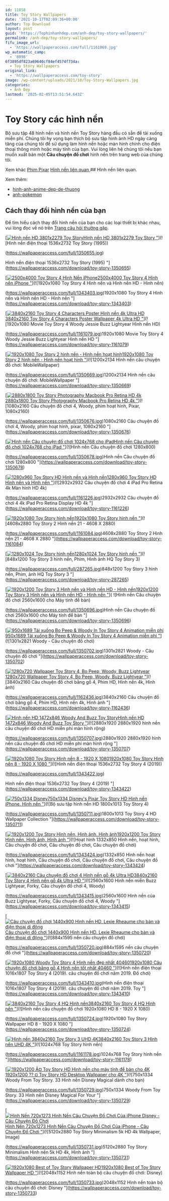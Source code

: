 ```yaml
---
id: 11858
title: Toy Story Wallpapers
date: '2021-10-17T02:09:36+00:00'
author: Top Download
layout: post
guid: 'https://Tophinhanhdep.com/anh-dep/toy-story-wallpapers/'
permalink: /anh-dep/toy-story-wallpapers/
fifu_image_url:
  - 'https://wallpaperaccess.com/full/1161069.jpg'
wp_automatic_camp:
  - '8098'
6f3895df823a69640cf84ef4574f734a:
  - Toy Story Wallpapers
original_link:
  - 'https://wallpaperaccess.com/toy-story'
image: /wp-content/uploads/2021/10/Toy-Story-Wallpapers.jpg
categories:
  - Ảnh Đẹp
lastmod: '2025-02-05T13:51:54.643Z'
---
```

# Toy Story các hình nền

Bộ sưu tập 48 hình nền và hình nền Toy Story hàng đầu có sẵn để tải xuống miễn phí. Chúng tôi hy vọng bạn thích bộ sưu tập hình ảnh HD ngày càng tăng của chúng tôi để sử dụng làm hình nền hoặc màn hình chính cho điện thoại thông minh hoặc máy tính của bạn. Vui lòng liên hệ chúng tôi nếu bạn muốn xuất bản một **Câu chuyện đồ chơi** hình nền trên trang web của chúng tôi.

Xem khác [Phim Pixar](https://wallpaperaccess.com/list/pixar-movies) [Hình nền liên quan ](#related) ## Hình nền liên quan.

   
 Xem thêm:

   
- [hinh-anh-anime-dep-de-thuong](https://tophinhanhdep.com/anh-anime/hinh-anh-anime-dep-de-thuong/)
- [anh-pokemon](https://tophinhanhdep.com/anh-anime/anh-pokemon/)

## Cách thay đổi hình nền của bạn

Để tìm hiểu cách thay đổi hình nền của bạn cho các loại thiết bị khác nhau, vui lòng đọc về nó trên [Trang câu hỏi thường gặp](https://tophinhanhdep.com/faq/).

  
[[![Hình nền HD 3801x2279 Toy Story](https://wallpaperaccess.com/full/1161069.jpg)Hình nền HD 3801x2279 Toy Story "](https://wallpaperaccess.com/download/toy-story-1161069)](![Hình nền điện thoại 1536x2732 Toy Story (1995))

(https://wallpaperaccess.com/full/1350655.jpg)

Hình nền điện thoại 1536x2732 Toy Story (1995) "](https://wallpaperaccess.com/download/toy-story-1350655)

[[![2500x4000 Toy Story 4 Hình Nền iPhone](https://wallpaperaccess.com/full/1350656.jpg)2500x4000 Toy Story 4 Hình nền iPhone "](https://wallpaperaccess.com/download/toy-story-1350656)](![1920x1080 Toy Story 4 Hình nền và Hình nền HD - Hình nền)

(https://wallpaperaccess.com/full/1343403.jpg)1920x1080 Toy Story 4 Hình nền và Hình nền HD - Hình nền "](https://wallpaperaccess.com/download/toy-story-1343403)

[[![3840x2160 Toy Story 4 Characters Poster Hình nền 4k Ultra HD](https://wallpaperaccess.com/full/1343405.jpg)3840x2160 Toy Story 4 Characters Poster Wallpaper 4k Ultra HD "](https://wallpaperaccess.com/download/toy-story-1343405)](![1920x1080 Movie Toy Story 4 Woody Jessie Buzz Lightyear Hình nền HD)

(https://wallpaperaccess.com/full/1161079.jpg)1920x1080 Movie Toy Story 4 Woody Jessie Buzz Lightyear Hình nền HD "](https://wallpaperaccess.com/download/toy-story-1161079)

[[![1920x1080 Toy Story 2 hình nền - Hình nền hoạt hình](https://wallpaperaccess.com/full/1350668.jpg)1920x1080 Toy Story 2 hình nền - Hình nền hoạt hình "](https://wallpaperaccess.com/download/toy-story-1350668)](![1200x2134 Hình nền câu chuyện đồ chơi: MobileWallpaper)

(https://wallpaperaccess.com/full/1350669.jpg)1200x2134 Hình nền câu chuyện đồ chơi: MobileWallpaper "](https://wallpaperaccess.com/download/toy-story-1350669)

[[![2880x1800 Toy Story Photography Macbook Pro Retina HD 4k](https://wallpaperaccess.com/full/1350671.jpg)2880x1800 Toy Story Photography Macbook Pro Retina HD 4k "](https://wallpaperaccess.com/download/toy-story-1350671)](![1080x2160 Câu chuyện đồ chơi 4, Woody, phim hoạt hình, Pixar, 1080x2160)

(https://wallpaperaccess.com/full/1350676.jpg)1080x2160 Câu chuyện đồ chơi 4, Woody, phim hoạt hình, pixar, 1080x2160 "](https://wallpaperaccess.com/download/toy-story-1350676)

[[![Hình nền Câu chuyện đồ chơi 1024x768 cho iPad](https://wallpaperaccess.com/full/1161169.jpg)Hình nền Câu chuyện đồ chơi 1024x768 cho iPad "](https://wallpaperaccess.com/download/toy-story-1161169)](![Hình nền Câu chuyện đồ chơi 1280x800)

(https://wallpaperaccess.com/full/1350678.jpg)Hình nền Câu chuyện đồ chơi 1280x800 "](https://wallpaperaccess.com/download/toy-story-1350678)

[[![1280x960 Toy Story HD Hình nền và Hình nền](https://wallpaperaccess.com/full/95451.jpg)1280x960 Toy Story HD Hình nền và Hình nền "](https://wallpaperaccess.com/download/toy-story-95451)](![2932x2932 Câu chuyện đồ chơi 4 iPad Pro Retina 4k Màn hình HD 4k)

(https://wallpaperaccess.com/full/1161226.jpg)2932x2932 Câu chuyện đồ chơi 4 4k iPad Pro Retina Display HD 4k "](https://wallpaperaccess.com/download/toy-story-1161226)

[[![1920x1080 Toy Story hình nền](https://wallpaperaccess.com/full/1350682.jpg)1920x1080 Toy Story hình nền "](https://wallpaperaccess.com/download/toy-story-1350682)](![4608x2880 Toy Story 2 Hình nền 21 - 4608 X 2880)

(https://wallpaperaccess.com/full/1161084.jpg)4608x2880 Toy Story 2 Hình nền 21 - 4608 X 2880 "](https://wallpaperaccess.com/download/toy-story-1161084)

[[![1280x1024 Toy Story hình nền](https://wallpaperaccess.com/full/1350691.jpg)1280x1024 Toy Story hình nền "](https://wallpaperaccess.com/download/toy-story-1350691)](![848x1200 Toy Story 3 hình nền, Phim, Hình ảnh HQ Toy Story 3)

(https://wallpaperaccess.com/full/287265.jpg)848x1200 Toy Story 3 hình nền, Phim, ảnh HQ Toy Story 3 "](https://wallpaperaccess.com/download/toy-story-287265)

[[![1920x1200 Toy Story 3 Hình nền và Hình nền HD - Hình nền](https://wallpaperaccess.com/full/1350692.jpg)1920x1200 Toy Story 3 Hình nền và Hình nền HD - Hình nền "](https://wallpaperaccess.com/download/toy-story-1350692)]( ![Hình nền Câu chuyện đồ chơi 2560x1600 cho Máy tính để bàn)

(https://wallpaperaccess.com/full/1350696.jpg)Hình nền Câu chuyện đồ chơi 2560x1600 cho Máy tính để bàn "](https://wallpaperaccess.com/download/toy-story-1350696)

[[![950x1689 Tải xuống Bo Peep & Woody In Toy Story 4 Animation miễn phí](https://wallpaperaccess.com/full/1343420.jpg)950x1689 Tải xuống Bo Peep &amp; Woody In Toy Story 4 Animation miễn phí "](https://wallpaperaccess.com/download/toy-story-1343420)](![1301x2821 Woody - Câu chuyện đồ chơi)

(https://wallpaperaccess.com/full/1350702.jpg)1301x2821 Woody - Câu chuyện đồ chơi "](https://wallpaperaccess.com/download/toy-story-1350702)

[[![1280x720 Wallpaper Toy Story 4, Bo Peep, Woody, Buzz Lightyear](https://wallpaperaccess.com/full/1343416.jpg)1280x720 Wallpaper Toy Story 4, Bo Peep, Woody, Buzz Lightyear "](https://wallpaperaccess.com/download/toy-story-1343416)](![3840x2160 Câu chuyện đồ chơi bằng gỗ 4, Phim HD, Hình nền 4k, Hình ảnh)

(https://wallpaperaccess.com/full/1162436.jpg)3840x2160 Câu chuyện đồ chơi bằng gỗ 4, Phim HD, Hình nền 4k, Hình ảnh "](https://wallpaperaccess.com/download/toy-story-1162436)

[[![Hình nền HD 1472x846 Woody And Buzz Toy Story](https://wallpaperaccess.com/full/1161141.jpg)Hình nền HD 1472x846 Woody And Buzz Toy Story "](https://wallpaperaccess.com/download/toy-story-1161141)](![2880x1920 2880x1920 hình nền câu chuyện đồ chơi HD miễn phí màn hình rộng)

(https://wallpaperaccess.com/full/1350707.jpg)2880x1920 2880x1920 hình nền câu chuyện đồ chơi HD miễn phí màn hình rộng "](https://wallpaperaccess.com/download/toy-story-1350707)

[[![1920x1080 Toy Story Hình nền 8 - 1920 X 1080](https://wallpaperaccess.com/full/1350708.jpg)1920x1080 Toy Story Hình nền 8 - 1920 X 1080 "](https://wallpaperaccess.com/download/toy-story-1350708)](![Hình nền điện thoại 1536x2732 Toy Story 4 (2019))

(https://wallpaperaccess.com/full/1343422.jpg)

Hình nền điện thoại 1536x2732 Toy Story 4 (2019) "](https://wallpaperaccess.com/download/toy-story-1343422)

[[![750x1334 Disney](https://wallpaperaccess.com/full/1161164.jpg)750x1334 Disney's Pixar Toy Story HD Hình nền iPhone. Hình nền "](https://wallpaperaccess.com/download/toy-story-1161164)](![Bộ sưu tập hình nền HD 1800x1013 Toy Story 4)

(https://wallpaperaccess.com/full/1350711.jpg)1800x1013 Toy Story 4 HD Wallpaper Collection "](https://wallpaperaccess.com/download/toy-story-1350711)

[[![1920x1200 Toy Story Hình nền, Hình ảnh, Hình ảnh](https://wallpaperaccess.com/full/1350712.jpg)1920x1200 Toy Story Hình nền, Hình ảnh, Hình ảnh "](https://wallpaperaccess.com/download/toy-story-1350712)](![Hoạt hình 1332x850 Hình nền, hoạt hình, Câu chuyện đồ chơi, Câu chuyện đồ chơi, Câu chuyện đồ chơi)

(https://wallpaperaccess.com/full/1343424.jpg)1332x850 Hình nền hoạt hình, hoạt hình, Câu chuyện đồ chơi, Câu chuyện đồ chơi, Câu chuyện đồ chơi "](https://wallpaperaccess.com/download/toy-story-1343424)

[[![3840x2160 Câu chuyện đồ chơi 4 Hình nền gỗ 4k Ultra HD](https://wallpaperaccess.com/full/1350714.jpg)3840x2160 Toy Story 4 Hình nền gỗ 4k Ultra HD "](https://wallpaperaccess.com/download/toy-story-1350714)](![2560x1600 Hình nền miễn Buzz Lightyear, Forky, Câu chuyện đồ chơi 4, Woody)

(https://wallpaperaccess.com/full/1343415.jpg)2560x1600 Hình nền của Buzz Lightyear, Forky, Câu chuyện đồ chơi 4, Woody "](https://wallpaperaccess.com/download/toy-story-1343415)

[[![Câu chuyện đồ chơi 1440x900 Hình nền HD, Lexie Rheaume cho bàn và điện thoại di động](https://wallpaperaccess.com/full/1161640.jpg)Câu chuyện đồ chơi 1440x900 Hình nền HD, Lexie Rheaume cho bàn và điện thoại di động "](https://wallpaperaccess.com/download/toy-story-1161640)](![884x1595 nền câu chuyện đồ chơi)

(https://wallpaperaccess.com/full/1350720.jpg)884x1595 nền câu chuyện đồ chơi "](https://wallpaperaccess.com/download/toy-story-1350720)

[[![1920x1080 Woody Toy Story 4 Hình nền đẹp nhất 40460](https://wallpaperaccess.com/full/1350721.jpg)1920x1080 Câu chuyện đồ chơi bằng gỗ 4 Hình nền tốt nhất 40460 "](https://wallpaperaccess.com/download/toy-story-1350721)](![Hình nền điện thoại 1016x1807 Toy Story 4 (2019).  câu chuyện đồ chơi năm 2019. Đồ chơi)

(https://wallpaperaccess.com/full/1343410.jpg)Hình nền điện thoại 1016x1807 Toy Story 4 (2019). câu chuyện đồ chơi năm 2019. Toy "](https://wallpaperaccess.com/download/toy-story-1343410)

[[![3840x2160 Toy Story 4 HQ Hình nền](https://wallpaperaccess.com/full/1343439.jpg)3840x2160 Toy Story 4 HQ Hình nền "](https://wallpaperaccess.com/download/toy-story-1343439)](![Hình nền câu chuyện đồ chơi 1920x1080 HD 8 - 1920 X 1080)

(https://wallpaperaccess.com/full/1350724.jpg)1920x1080 Toy Story Wallpaper HD 8 - 1920 X 1080 "](https://wallpaperaccess.com/download/toy-story-1350724)

[[![Hình nền 3840x2160 Toy Story 3 UHD 4K](https://wallpaperaccess.com/full/1350725.jpg)3840x2160 Toy Story 3 Hình nền UHD 4K "](https://wallpaperaccess.com/download/toy-story-1350725)](![1024x768 Toy Story hình nền)

(https://wallpaperaccess.com/full/1161178.jpg)1024x768 Toy Story hình nền "](https://wallpaperaccess.com/download/toy-story-1161178)

[[![1920x1200 Â¤ Toy Story HD Hình nền cho máy tính để bàn cho 4K](https://wallpaperaccess.com/full/1161142.jpg)1920x1200 ?? ¤ Toy Story HD Desktop Wallpaper cho 4K "](https://wallpaperaccess.com/download/toy-story-1161142)](![750x1334 Woody From Toy Story.  33 Hình nền Disney Magical dành cho bạn)

(https://wallpaperaccess.com/full/1350729.jpg)750x1334 Woody From Toy Story. 33 Hình nền Disney Magical For Your "](https://wallpaperaccess.com/download/toy-story-1350729)

[[![Hình Nền 720x1273 Hình Nền Câu Chuyện Đồ Chơi Của iPhone Disney - Câu Chuyện Đồ Chơi](https://wallpaperaccess.com/full/1350730.jpg)Hình Nền 720x1273 Hình Nền Câu Chuyện Đồ Chơi Của iPhone - Câu Chuyện Đồ Chơi "](https://wallpaperaccess.com/download/toy-story-1350730)](![5120x2880 Toy Story Minimalism 5k HD 4k Wallpaper, Image)

(https://wallpaperaccess.com/full/1350731.jpg)5120x2880 Toy Story Minimalism Hình nền 5k HD 4k, Hình ảnh "](https://wallpaperaccess.com/download/toy-story-1350731)

[[![1920x1080 Best of Toy Story Wallpaper HD](https://wallpaperaccess.com/full/1350732.jpg)1920x1080 Best of Toy Story Wallpaper HD "](https://wallpaperaccess.com/download/toy-story-1350732)](![2048x1152 Hình nền toàn bộ câu chuyện đồ chơi: Disney)

(https://wallpaperaccess.com/full/1350733.jpg)2048x1152 Hình nền toàn bộ câu chuyện đồ chơi: Disney "](https://wallpaperaccess.com/download/toy-story-1350733)

